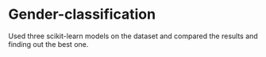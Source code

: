 # Gender-classification
Used three scikit-learn models on the dataset and compared the results and finding out the best one. 
